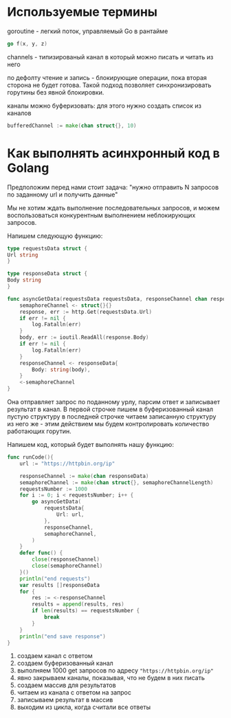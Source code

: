 # Используемые термины

goroutine - легкий поток, управляемый Go в рантайме

```go
go f(x, y, z)
```

channels - типизированый канал в который можно писать и читать из него

по дефолту чтение и запись - блокирующие операции, пока вторая сторона не будет готова. 
Такой подход позволяет синхронизировать горутины без явной блокировки.

каналы можно буферизовать: для этого нужно создать список из каналов

```go
bufferedChannel := make(chan struct{}, 10)
```

# Как выполнять асинхронный код в Golang

Предположим перед нами стоит задача: "нужно отправить N запросов по заданному url и получить данные"

Мы не хотим ждать выполнение последовательных запросов, и можем воспользоваться конкурентным выполнением неблокирующих запросов.

Напишем следующую функцию:

```go
type requestsData struct {
Url string
}

type responseData struct {
Body string
}

func asyncGetData(requestsData requestsData, responseChannel chan responseData, semaphoreChannel chan struct{}) {
	semaphoreChannel <- struct{}{}
	response, err := http.Get(requestsData.Url)
	if err != nil {
		log.Fatalln(err)
	}
	body, err := ioutil.ReadAll(response.Body)
	if err != nil {
		log.Fatalln(err)
	}
	responseChannel <- responseData{
		Body: string(body),
	}
	<-semaphoreChannel
}
```

Она отправляет запрос по поданному урлу, парсим ответ и записывает результат в канал.
В первой строчке пишем в буферизованный канал пустую структуру 
в последней строчке читаем записанную структуру из него же -
этим действием мы будем контролировать количество работающих горутин.

Напишем код, который будет выполнять нашу функцию:
```go
func runCode(){
	url := "https://httpbin.org/ip"

	responseChannel := make(chan responseData)
	semaphoreChannel := make(chan struct{}, semaphoreChannelLength)
	requestsNumber := 1000
	for i := 0; i < requestsNumber; i++ {
		go asyncGetData(
			requestsData{
				Url: url,
			},
			responseChannel,
			semaphoreChannel,
		)
	}
	defer func() {
		close(responseChannel)
		close(semaphoreChannel)
	}()
	println("end requests")
	var results []responseData
	for {
		res := <-responseChannel
		results = append(results, res)
		if len(results) == requestsNumber {
			break
		}
	}
	println("end save response")
}
```

1. создаем канал с ответом
2. создаем буферизованный канал
3. выполняем 1000 get запросов по адресу `"https://httpbin.org/ip"`
4. явно закрываем каналы, показывая, что не будем в них писать
5. создаем массив для результатов
6. читаем из канала с ответом на запрос
7. записываем результат в массив
8. выходим из цикла, когда считали все ответы